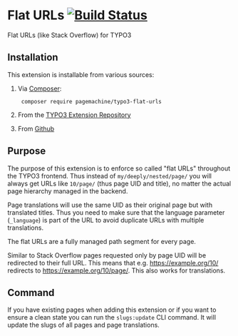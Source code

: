 # Flat URLs [![Build Status](https://travis-ci.org/pagemachine/typo3-flat-urls.svg)](https://travis-ci.org/pagemachine/typo3-flat-urls)

Flat URLs (like Stack Overflow) for TYPO3

## Installation

This extension is installable from various sources:

1. Via [Composer](https://packagist.org/packages/pagemachine/typo3-flat-urls):

        composer require pagemachine/typo3-flat-urls

2. From the [TYPO3 Extension Repository](https://extensions.typo3.org/extension/flat_urls/)
3. From [Github](https://github.com/pagemachine/typo3-flat-urls/releases)

## Purpose

The purpose of this extension is to enforce so called "flat URLs" throughout the TYPO3 frontend. Thus instead of `my/deeply/nested/page/` you will always get URLs like `10/page/` (thus page UID and title), no matter the actual page hierarchy managed in the backend.

Page translations will use the same UID as their original page but with translated titles. Thus you need to make sure that the language parameter (`_language`) is part of the URL to avoid duplicate URLs with multiple translations.

The flat URLs are a fully managed path segment for every page.

Similar to Stack Overflow pages requested only by page UID will be redirected to their full URL. This means that e.g. https://example.org/10/ redirects to https://example.org/10/page/. This also works for translations.

## Command

If you have existing pages when adding this extension or if you want to ensure a clean state you can run the `slugs:update` CLI command. It will update the slugs of all pages and page translations.
